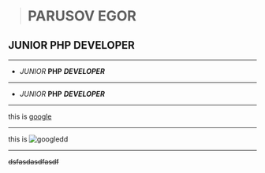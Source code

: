 ># PARUSOV EGOR
> 
## JUNIOR PHP DEVELOPER

***

* *JUNIOR* **PHP** ***DEVELOPER***

---

- _JUNIOR_ __PHP__ ___DEVELOPER___

***

this is [google](http://google.com)

___


this is ![googledd](http://google.com)

---

~~dsfasdasdfasdf~~


